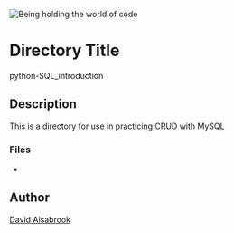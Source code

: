 ![Being holding the world of code](https://github.com/DAlsabrook/atlas-higher_level_programming/assets/112190470/725dc1cc-64bc-4e57-adc6-c3cd43e960be)

# Directory Title

python-SQL_introduction

## Description

This is a directory for use in practicing CRUD with MySQL

### Files

*

## Author

[David Alsabrook](https://github.com/DAlsabrook)
